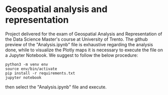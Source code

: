 # Geospatial analysis and representation
Project delivered for the exam of Geospatial Analysis and Representation of the Data Science Master's course at University of Trento. 
The github preview of the "Analysis.ipynb" file is exhaustive regarding the analysis done, while to visualize the Plotly maps it is necessary to execute the file on a Jupyter Notebook. 
We suggest to follow the below procedure: 
```
python3 -m venv env
source env/bin/activate
pip install -r requirements.txt 
jupyter notebook
```
then select the "Analysis.ipynb" file and execute. 

